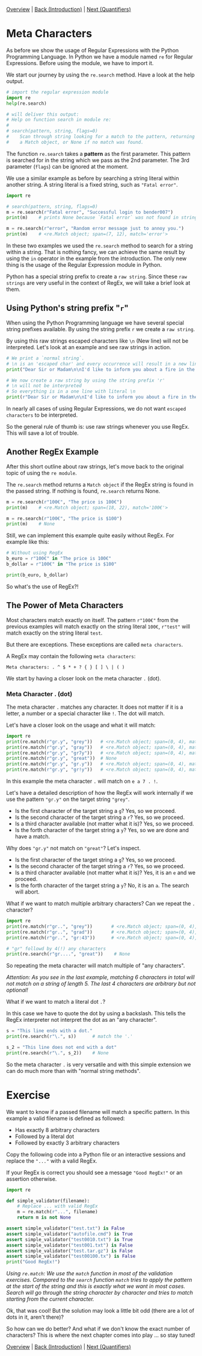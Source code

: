 [Overview](./overview.md) | [Back (Introduction)](./introduction.md) | [Next (Quantifiers)](./quantifier.md)

# Meta Characters

As before we show the usage of Regular Expressions with the Python Programming Language. In Python we have a module named `re` for Regular Expressions. Before using the module, we have to import it.

We start our journey by using the `re.search` method. Have a look at the help output.

``` python
# import the regular expression module
import re
help(re.search)

# will deliver this output:
# Help on function search in module re:
#
# search(pattern, string, flags=0)
#    Scan through string looking for a match to the pattern, returning
#    a Match object, or None if no match was found.
```

The function `re.search` takes a **pattern** as the first parameter. This pattern is searched for in the string which we pass as the 2nd parameter. The 3rd parameter (`flags`) can be ignored at the moment.

We use a similar example as before by searching a string literal within another string. A string literal is a fixed string, such as `"Fatal error"`.

```python
import re

# search(pattern, string, flags=0)
m = re.search(r"Fatal error", "Successful login to bender007")
print(m)    # prints None because `Fatal error` was not found in string

m = re.search(r"error", "Random error message just to annoy you.")
print(m)    # <re.Match object; span=(7, 12), match='error'>
```

In these two examples we used the `re.search` method to search for a string within a string. That is nothing fancy, we can achieve the same result by using the `in` operator in the example from the introduction. The only new thing is the usage of the Regular Expression module in Python.

Python has a special string prefix to create a `raw string`. Since these `raw strings` are very useful in the context of RegEx, we will take a brief look at them.

## Using Python's string prefix "`r`"
When using the Python Programming language we have several special string prefixes available. By using the string prefix `r` we create a `raw string`.

By using this raw strings escaped characters like `\n` (New line) will not be interpreted. Let's look at an example and see raw strings in action.

```python
# We print a `normal string`.
# \n is an 'escaped char' and every occurrence will result in a new line
print("Dear Sir or Madam\n\nI'd like to inform you about a fire in the basement!\n")

# We now create a raw string by using the string prefix 'r'
# \n will not be interpreted
# So everything is in a one line with literal \n
print(r"Dear Sir or Madam\n\nI'd like to inform you about a fire in the basement!")
```

In nearly all cases of using Regular Expressions, we do not want `escaped characters` to be interpreted.

So the general rule of thumb is: use raw strings whenever you use RegEx. This will save a lot of trouble.

## Another RegEx Example

After this short outline about raw strings, let's move back to the original topic of using the `re module`.

The `re.search` method returns a `Match object` if the RegEx string is found in the passed string. If nothing is found, `re.search` returns None.

```python
m = re.search(r"100€", "The price is 100€")
print(m)    # <re.Match object; span=(18, 22), match='100€'>

m = re.search(r"100€", "The price is $100")
print(m)    # None
```

Still, we can implement this example quite easily without RegEx. For example like this:

```python
# Without using RegEx
b_euro = r"100€" in "The price is 100€"
b_dollar = r"100€" in "The price is $100"

print(b_euro, b_dollar)
```

So what's the use of RegEx?!

## The Power of Meta Characters
Most characters match exactly on itself. The pattern `r"100€"` from the previous examples will match exactly on the string literal `100€`, `r"test"` will match exactly on the string literal `test`.

But there are exceptions. These exceptions are called `meta characters`.

A RegEx may contain the following `meta characters`:

`Meta characters: . ^ $ * + ? { } [ ] \ | ( )`

We start by having a closer look on the meta character `.` (dot).

### Meta Character . (dot)
The meta character `.` matches any character. It does not matter if it is a letter, a number or a special character like `!`. The dot will match.

Let's have a closer look on the usage and what it will match:

```python
import re
print(re.match(r"gr.y", "grey"))   # <re.Match object; span=(0, 4), match='grey'>
print(re.match(r"gr.y", "gray"))   # <re.Match object; span=(0, 4), match='gray'>
print(re.match(r"gr.y", "gr7y"))   # <re.Match object; span=(0, 4), match='gr7y'>
print(re.match(r"gr.y", "great"))  # None
print(re.match(r"gr.y", "gr.y"))   # <re.Match object; span=(0, 4), match='gr.y'>
print(re.match(r"gr.y", "gr!y"))   # <re.Match object; span=(0, 4), match='gr!y'>
```

In this example the meta character `.` will match on `e a 7 . !`.

Let's have a detailed description of how the RegEx will work internally if we use the pattern `"gr.y"` on the target string `"grey"`.

- Is the first character of the target string a `g`? Yes, so we proceed.
- Is the second character of the target string a `r`? Yes, so we proceed.
- Is a third character available (not matter what it is)? Yes, so we proceed.
- Is the forth character of the target string a `y`? Yes, so we are done and have a match.

Why does `"gr.y"` not match on `"great"`? Let's inspect.

- Is the first character of the target string a `g`? Yes, so we proceed.
- Is the second character of the target string a `r`? Yes, so we proceed.
- Is a third character available (not matter what it is)? Yes, it is an `e` and we proceed.
- Is the forth character of the target string a `y`? No, it is an `a`. The search will abort.

What if we want to match multiple arbitrary characters? Can we repeat the `.` character?

```python
import re
print(re.match(r"gr..", "grey"))       # <re.Match object; span=(0, 4), match='grey'>
print(re.match(r"gr..", "grad"))       # <re.Match object; span=(0, 4), match='grad'>
print(re.match(r"gr..", "gr:43"))      # <re.Match object; span=(0, 4), match='gr:4'>

# "gr" followd by 4(!) any characters
print(re.search(r"gr....", "great"))    # None
```
So repeating the meta character will match multiple of "any characters".

*Attention: As you see in the last example, matching 6 characters in total will not match on a string of length 5. The last 4 characters are arbitrary but not optional!*

What if we want to match a literal dot `.`?

In this case we have to quote the dot by using a backslash. This tells the RegEx interpreter not interpret the dot as an "any character".

```python
s = "This line ends with a dot."
print(re.search(r"\.", s))      # match the '.'

s_2 = "This line does not end with a dot"
print(re.search(r"\.", s_2))    # None
```

So the meta character `.` is very versatile and with this simple extension we can do much more than with "normal string methods".

# Exercise

We want to know if a passed filename will match a specific pattern. In this example a valid filename is defined as followed:

- Has exactly 8 arbitrary characters
- Followed by a literal dot
- Followed by exactly 3 arbitrary characters

Copy the following code into a Python file or an interactive sessions and replace the `"..."` with a valid RegEx.

If your RegEx is correct you should see a message `"Good RegEx!"` or an assertion otherwise.

```python
import re

def simple_validator(filename):
    # Replace ... with valid RegEx
    m = re.match(r"...", filename)
    return m is not None

assert simple_validator("test.txt") is False
assert simple_validator("autofile.cmd") is True
assert simple_validator("test0010.txt") is True
assert simple_validator("test001.txt") is False
assert simple_validator("test.tar.gz") is False
assert simple_validator("test00100.tx") is False
print("Good RegEx!")
```

*Using `re.match`: We use the `match` function in most of the validation exercises. Compared to the `search` function `match` tries to apply the pattern at the start of the string and this is exactly what we want in most cases. Search will go through the string character by character and tries to match starting from the current character.*

Ok, that was cool! But the solution may look a little bit odd (there are a lot of dots in it, aren't there)?

So how can we do better? And what if we don't know the exact number of characters? This is where the next chapter comes into play ... so stay tuned!

[Overview](./overview.md) | [Back (Introduction)](./introduction.md) | [Next (Quantifiers)](./quantifier.md)
